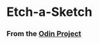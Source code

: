 # Etch-a-Sketch
### From the [Odin Project](https://www.theodinproject.com/lessons/foundations-etch-a-sketch)
